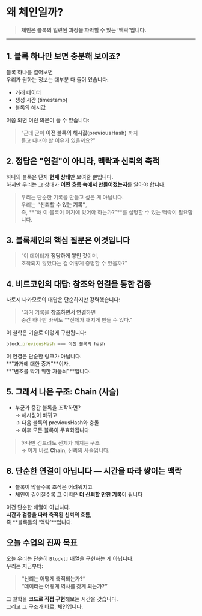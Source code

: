 # 왜 체인일까?

> **체인은 블록의 일련된 과정을 파악할 수 있는 ‘맥락’입니다.**

---

## 1. 블록 하나만 보면 충분해 보이죠?

블록 하나를 열어보면  
우리가 원하는 정보는 대부분 다 들어 있습니다:

- 거래 데이터
- 생성 시간 (timestamp)
- 블록의 해시값

이쯤 되면 이런 의문이 들 수 있습니다:

> “근데 굳이 **이전 블록의 해시값(previousHash)** 까지  
>  들고 다녀야 할 이유가 있을까요?”

## 2. 정답은 "연결"이 아니라, **맥락과 신뢰의 축적**

하나의 블록은 단지 **현재 상태**만 보여줄 뿐입니다.  
하지만 우리는 그 상태가 **어떤 흐름 속에서 만들어졌는지**를 알아야 합니다.

> 우리는 단순한 기록을 만들고 싶은 게 아닙니다.  
> 우리는 **“신뢰할 수 있는 기록”**,  
> 즉, **"왜 이 블록이 여기에 있어야 하는가?"**를 설명할 수 있는 맥락이 필요합니다.

## 3. 블록체인의 핵심 질문은 이것입니다

> “이 데이터가 **정당하게 쌓인 것**이며,  
> 조작되지 않았다는 걸 어떻게 증명할 수 있을까?”

## 4. 비트코인의 대답: **참조와 연결을 통한 검증**

사토시 나카모토의 대답은 단순하지만 강력했습니다:

> "과거 기록을 **참조하면서 연결**하면  
>  중간 하나만 바꿔도 \*\*전체가 깨지게 만들 수 있다."

이 철학은 기술로 이렇게 구현됩니다:

```ts
block.previousHash === 이전 블록의 hash
```

이 연결은 단순한 링크가 아닙니다.  
**"과거에 대한 증거"**이자,  
**"변조를 막기 위한 자물쇠"**입니다.

## 5. 그래서 나온 구조: Chain (사슬)

- 누군가 중간 블록을 조작하면?  
  → 해시값이 바뀌고  
  → 다음 블록의 previousHash와 충돌  
  → 이후 모든 블록이 무효화됩니다

> 하나만 건드려도 전체가 깨지는 구조  
> → 이게 바로 **Chain**, 신뢰의 사슬입니다.

## 6. 단순한 연결이 아닙니다 — **시간을 따라 쌓이는 맥락**

- 블록이 많을수록 조작은 어려워지고
- 체인이 길어질수록 그 이력은 **더 신뢰할 만한 기록**이 됩니다

이건 단순한 배열이 아닙니다.  
**시간과 검증을 따라 축적된 신뢰의 흐름**,  
즉 **블록들의 ‘맥락’**입니다.

## 오늘 수업의 진짜 목표

오늘 우리는 단순히 `Block[]` 배열을 구현하는 게 아닙니다.  
우리는 지금부터:

> **“신뢰는 어떻게 축적되는가?”**  
> **“데이터는 어떻게 역사를 갖게 되는가?”**

그 철학을 **코드로 직접 구현**해보는 시간을 갖습니다.  
그리고 그 구조가 바로, 체인입니다.
